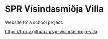 # SPR Vísindasmiðja Villa

Website for a school project.

https://froxiy.github.io/spr-visindasmidja-villa
